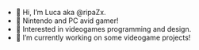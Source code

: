 - 👋 Hi, I’m Luca aka @ripaZx.
- 👾 Nintendo and PC avid gamer!
- 👀 Interested in videogames programming and design.
- 🌱 I’m currently working on some videogame projects! 
